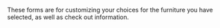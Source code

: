 These forms are for customizing your choices for the furniture you have selected, as well as check out information.
